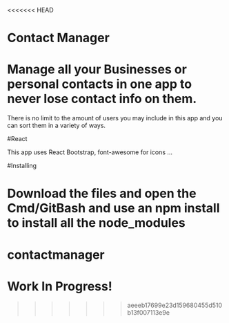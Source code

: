 <<<<<<< HEAD
# Contact Manager


# Manage all your Businesses or personal contacts in one app to never lose contact info on them. 

There is no limit to the amount of users you may include in this app and you can sort them in a variety of ways.

#React 

This app uses React Bootstrap, font-awesome for icons ...


#Installing

Download the files and open the Cmd/GitBash and use an npm install to install all the node_modules 
=======
# contactmanager

# Work In Progress!
>>>>>>> aeeeb17699e23d159680455d510b13f007113e9e
